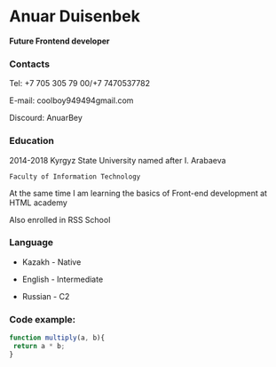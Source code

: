 # Anuar Duisenbek

**Future Frontend developer**

### Contacts

Tel: +7 705 305 79 00/+7 7470537782

E-mail: coolboy949494gmail.com

Discourd: AnuarBey

### Education

2014-2018 Kyrgyz State University named after I. Arabaeva

    Faculty of Information Technology

At the same time I am learning the basics of Front-end development at HTML academy

Also enrolled in RSS School

### Language

- Kazakh - Native

- English - Intermediate

- Russian - C2

### Code example:

```javascript 
function multiply(a, b){
 return a * b;
} 
